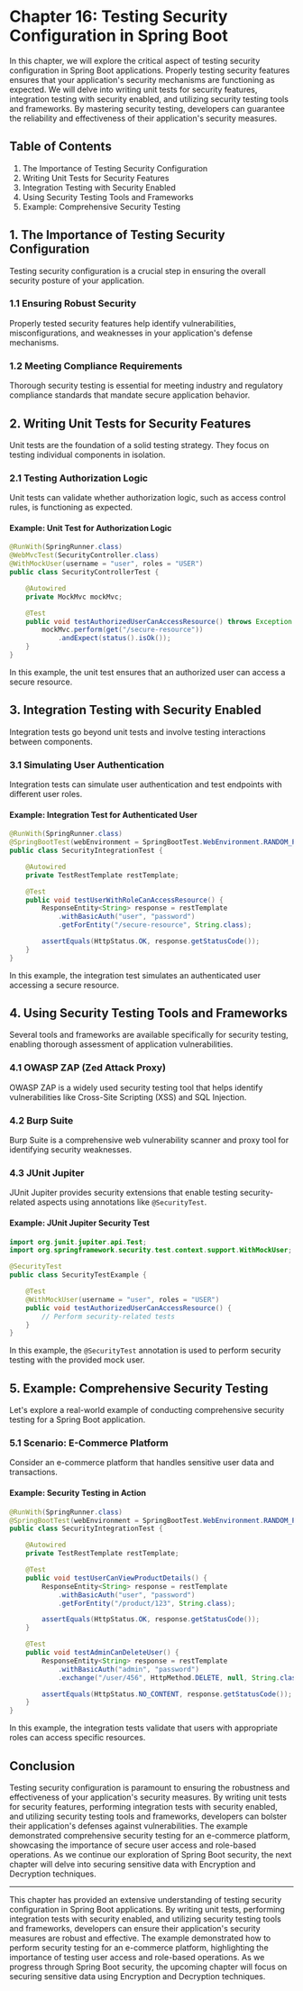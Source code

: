 # Chapter 16: Testing Security Configuration in Spring Boot

In this chapter, we will explore the critical aspect of testing security configuration in Spring Boot applications. Properly testing security features ensures that your application's security mechanisms are functioning as expected. We will delve into writing unit tests for security features, integration testing with security enabled, and utilizing security testing tools and frameworks. By mastering security testing, developers can guarantee the reliability and effectiveness of their application's security measures.

## Table of Contents

1. The Importance of Testing Security Configuration
2. Writing Unit Tests for Security Features
3. Integration Testing with Security Enabled
4. Using Security Testing Tools and Frameworks
5. Example: Comprehensive Security Testing

## 1. The Importance of Testing Security Configuration

Testing security configuration is a crucial step in ensuring the overall security posture of your application.

### 1.1 Ensuring Robust Security

Properly tested security features help identify vulnerabilities, misconfigurations, and weaknesses in your application's defense mechanisms.

### 1.2 Meeting Compliance Requirements

Thorough security testing is essential for meeting industry and regulatory compliance standards that mandate secure application behavior.

## 2. Writing Unit Tests for Security Features

Unit tests are the foundation of a solid testing strategy. They focus on testing individual components in isolation.

### 2.1 Testing Authorization Logic

Unit tests can validate whether authorization logic, such as access control rules, is functioning as expected.

#### Example: Unit Test for Authorization Logic

```java
@RunWith(SpringRunner.class)
@WebMvcTest(SecurityController.class)
@WithMockUser(username = "user", roles = "USER")
public class SecurityControllerTest {

    @Autowired
    private MockMvc mockMvc;

    @Test
    public void testAuthorizedUserCanAccessResource() throws Exception {
        mockMvc.perform(get("/secure-resource"))
            .andExpect(status().isOk());
    }
}
```

In this example, the unit test ensures that an authorized user can access a secure resource.

## 3. Integration Testing with Security Enabled

Integration tests go beyond unit tests and involve testing interactions between components.

### 3.1 Simulating User Authentication

Integration tests can simulate user authentication and test endpoints with different user roles.

#### Example: Integration Test for Authenticated User

```java
@RunWith(SpringRunner.class)
@SpringBootTest(webEnvironment = SpringBootTest.WebEnvironment.RANDOM_PORT)
public class SecurityIntegrationTest {

    @Autowired
    private TestRestTemplate restTemplate;

    @Test
    public void testUserWithRoleCanAccessResource() {
        ResponseEntity<String> response = restTemplate
            .withBasicAuth("user", "password")
            .getForEntity("/secure-resource", String.class);

        assertEquals(HttpStatus.OK, response.getStatusCode());
    }
}
```

In this example, the integration test simulates an authenticated user accessing a secure resource.

## 4. Using Security Testing Tools and Frameworks

Several tools and frameworks are available specifically for security testing, enabling thorough assessment of application vulnerabilities.

### 4.1 OWASP ZAP (Zed Attack Proxy)

OWASP ZAP is a widely used security testing tool that helps identify vulnerabilities like Cross-Site Scripting (XSS) and SQL Injection.

### 4.2 Burp Suite

Burp Suite is a comprehensive web vulnerability scanner and proxy tool for identifying security weaknesses.

### 4.3 JUnit Jupiter

JUnit Jupiter provides security extensions that enable testing security-related aspects using annotations like `@SecurityTest`.

#### Example: JUnit Jupiter Security Test

```java
import org.junit.jupiter.api.Test;
import org.springframework.security.test.context.support.WithMockUser;

@SecurityTest
public class SecurityTestExample {

    @Test
    @WithMockUser(username = "user", roles = "USER")
    public void testAuthorizedUserCanAccessResource() {
        // Perform security-related tests
    }
}
```

In this example, the `@SecurityTest` annotation is used to perform security testing with the provided mock user.

## 5. Example: Comprehensive Security Testing

Let's explore a real-world example of conducting comprehensive security testing for a Spring Boot application.

### 5.1 Scenario: E-Commerce Platform

Consider an e-commerce platform that handles sensitive user data and transactions.

#### Example: Security Testing in Action

```java
@RunWith(SpringRunner.class)
@SpringBootTest(webEnvironment = SpringBootTest.WebEnvironment.RANDOM_PORT)
public class SecurityIntegrationTest {

    @Autowired
    private TestRestTemplate restTemplate;

    @Test
    public void testUserCanViewProductDetails() {
        ResponseEntity<String> response = restTemplate
            .withBasicAuth("user", "password")
            .getForEntity("/product/123", String.class);

        assertEquals(HttpStatus.OK, response.getStatusCode());
    }

    @Test
    public void testAdminCanDeleteUser() {
        ResponseEntity<String> response = restTemplate
            .withBasicAuth("admin", "password")
            .exchange("/user/456", HttpMethod.DELETE, null, String.class);

        assertEquals(HttpStatus.NO_CONTENT, response.getStatusCode());
    }
}
```

In this example, the integration tests validate that users with appropriate roles can access specific resources.

## Conclusion

Testing security configuration is paramount to ensuring the robustness and effectiveness of your application's security measures. By writing unit tests for security features, performing integration tests with security enabled, and utilizing security testing tools and frameworks, developers can bolster their application's defenses against vulnerabilities. The example demonstrated comprehensive security testing for an e-commerce platform, showcasing the importance of secure user access and role-based operations. As we continue our exploration of Spring Boot security, the next chapter will delve into securing sensitive data with Encryption and Decryption techniques.

---

This chapter has provided an extensive understanding of testing security configuration in Spring Boot applications. By writing unit tests, performing integration tests with security enabled, and utilizing security testing tools and frameworks, developers can ensure their application's security measures are robust and effective. The example demonstrated how to perform security testing for an e-commerce platform, highlighting the importance of testing user access and role-based operations. As we progress through Spring Boot security, the upcoming chapter will focus on securing sensitive data using Encryption and Decryption techniques.